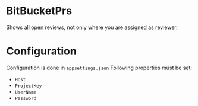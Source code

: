 # BitBucketPrs

Shows all open reviews, not only where you are assigned as reviewer.

# Configuration

Configuration is done in `appsettings.json`
Following properties must be set:
* `Host`
* `ProjectKey`
* `UserName`
* `Password`
